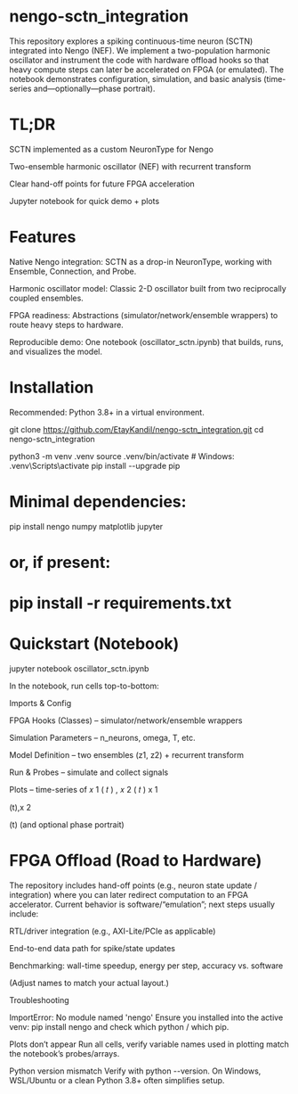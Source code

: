 # nengo-sctn_integration
This repository explores a spiking continuous-time neuron (SCTN) integrated into Nengo (NEF). We implement a two-population harmonic oscillator and instrument the code with hardware offload hooks so that heavy compute steps can later be accelerated on FPGA (or emulated). The notebook demonstrates configuration, simulation, and basic analysis (time-series and—optionally—phase portrait).



# TL;DR

SCTN implemented as a custom NeuronType for Nengo

Two-ensemble harmonic oscillator (NEF) with recurrent transform

Clear hand-off points for future FPGA acceleration

Jupyter notebook for quick demo + plots

# Features

Native Nengo integration: SCTN as a drop-in NeuronType, working with Ensemble, Connection, and Probe.

Harmonic oscillator model: Classic 2-D oscillator built from two reciprocally coupled ensembles.

FPGA readiness: Abstractions (simulator/network/ensemble wrappers) to route heavy steps to hardware.

Reproducible demo: One notebook (oscillator_sctn.ipynb) that builds, runs, and visualizes the model.

# Installation

Recommended: Python 3.8+ in a virtual environment.

git clone https://github.com/EtayKandil/nengo-sctn_integration.git
cd nengo-sctn_integration

python3 -m venv .venv
source .venv/bin/activate    # Windows: .venv\Scripts\activate
pip install --upgrade pip

# Minimal dependencies:
pip install nengo numpy matplotlib jupyter
# or, if present:
# pip install -r requirements.txt

# Quickstart (Notebook)
jupyter notebook oscillator_sctn.ipynb


In the notebook, run cells top-to-bottom:

Imports & Config

FPGA Hooks (Classes) – simulator/network/ensemble wrappers

Simulation Parameters – n_neurons, omega, T, etc.

Model Definition – two ensembles (z1, z2) + recurrent transform

Run & Probes – simulate and collect signals

Plots – time-series of 
𝑥
1
(
𝑡
)
,
𝑥
2
(
𝑡
)
x
1
	​

(t),x
2
	​

(t) (and optional phase portrait)




# FPGA Offload (Road to Hardware)

The repository includes hand-off points (e.g., neuron state update / integration) where you can later redirect computation to an FPGA accelerator. Current behavior is software/“emulation”; next steps usually include:

RTL/driver integration (e.g., AXI-Lite/PCIe as applicable)

End-to-end data path for spike/state updates

Benchmarking: wall-time speedup, energy per step, accuracy vs. software



(Adjust names to match your actual layout.)

Troubleshooting

ImportError: No module named 'nengo'
Ensure you installed into the active venv: pip install nengo and check which python / which pip.

Plots don’t appear
Run all cells, verify variable names used in plotting match the notebook’s probes/arrays.

Python version mismatch
Verify with python --version. On Windows, WSL/Ubuntu or a clean Python 3.8+ often simplifies setup.



